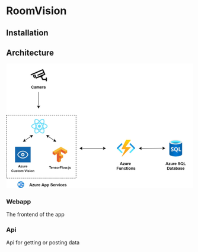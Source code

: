 # RoomVision

## Installation

## Architecture

![Architecture](./docs/room-vision-architecture.jpg)

### Webapp

The frontend of the app

### Api

Api for getting or posting data
